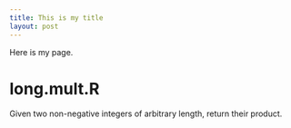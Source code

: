 ```yaml
---
title: This is my title
layout: post
---
```


Here is my page.

# long.mult.R
Given two non-negative integers of arbitrary length, return their product.
